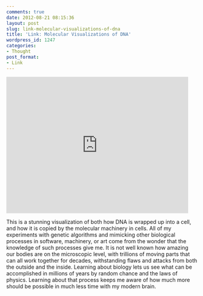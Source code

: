 ```yaml
---
comments: true
date: 2012-08-21 08:15:36
layout: post
slug: link-molecular-visualizations-of-dna
title: 'Link: Molecular Visualizations of DNA'
wordpress_id: 1247
categories:
- Thought
post_format:
- Link
---
```


<iframe width="480" height="360" src="http://www.youtube.com/embed/4PKjF7OumYo?rel=0" frameborder="0" allowfullscreen></iframe>

This is a stunning visualization of both how DNA is wrapped up into a cell, and how it is copied by the molecular machinery in cells. All of my experiments with genetic algorithms and mimicking other biological processes in software, machinery, or art come from the wonder that the knowledge of such processes give me. It is not well known how amazing our bodies are on the microscopic level, with trillions of moving parts that can all work together for decades, withstanding flaws and attacks from both the outside and the inside. Learning about biology lets us see what can be accomplished in millions of years by random chance and the laws of physics. Learning about that process keeps me aware of how much more should be possible in much less time with my modern brain.


